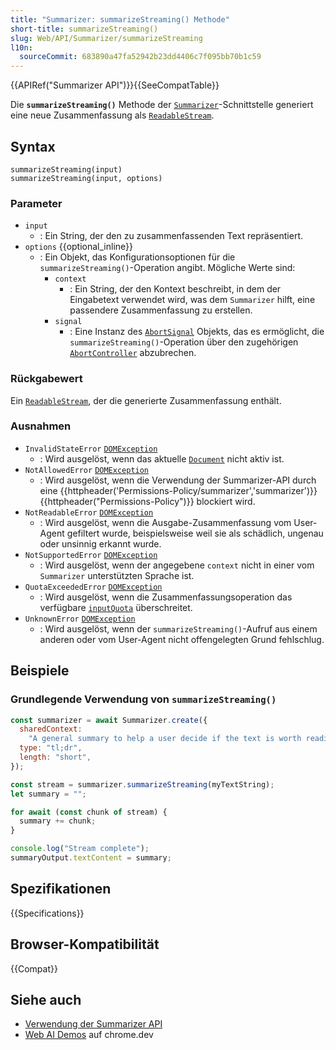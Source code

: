```yaml
---
title: "Summarizer: summarizeStreaming() Methode"
short-title: summarizeStreaming()
slug: Web/API/Summarizer/summarizeStreaming
l10n:
  sourceCommit: 683890a47fa52942b23dd4406c7f095bb70b1c59
---
```


{{APIRef("Summarizer API")}}{{SeeCompatTable}}

Die **`summarizeStreaming()`** Methode der [`Summarizer`](/de/docs/Web/API/Summarizer)-Schnittstelle generiert eine neue Zusammenfassung als [`ReadableStream`](/de/docs/Web/API/ReadableStream).

## Syntax

```js-nolint
summarizeStreaming(input)
summarizeStreaming(input, options)
```

### Parameter

- `input`
  - : Ein String, der den zu zusammenfassenden Text repräsentiert.
- `options` {{optional_inline}}
  - : Ein Objekt, das Konfigurationsoptionen für die `summarizeStreaming()`-Operation angibt. Mögliche Werte sind:
    - `context`
      - : Ein String, der den Kontext beschreibt, in dem der Eingabetext verwendet wird, was dem `Summarizer` hilft, eine passendere Zusammenfassung zu erstellen.
    - `signal`
      - : Eine Instanz des [`AbortSignal`](/de/docs/Web/API/AbortSignal) Objekts, das es ermöglicht, die `summarizeStreaming()`-Operation über den zugehörigen [`AbortController`](/de/docs/Web/API/AbortController) abzubrechen.

### Rückgabewert

Ein [`ReadableStream`](/de/docs/Web/API/ReadableStream), der die generierte Zusammenfassung enthält.

### Ausnahmen

- `InvalidStateError` [`DOMException`](/de/docs/Web/API/DOMException)
  - : Wird ausgelöst, wenn das aktuelle [`Document`](/de/docs/Web/API/Document) nicht aktiv ist.
- `NotAllowedError` [`DOMException`](/de/docs/Web/API/DOMException)
  - : Wird ausgelöst, wenn die Verwendung der Summarizer-API durch eine {{httpheader('Permissions-Policy/summarizer','summarizer')}} {{httpheader("Permissions-Policy")}} blockiert wird.
- `NotReadableError` [`DOMException`](/de/docs/Web/API/DOMException)
  - : Wird ausgelöst, wenn die Ausgabe-Zusammenfassung vom User-Agent gefiltert wurde, beispielsweise weil sie als schädlich, ungenau oder unsinnig erkannt wurde.
- `NotSupportedError` [`DOMException`](/de/docs/Web/API/DOMException)
  - : Wird ausgelöst, wenn der angegebene `context` nicht in einer vom `Summarizer` unterstützten Sprache ist.
- `QuotaExceededError` [`DOMException`](/de/docs/Web/API/DOMException)
  - : Wird ausgelöst, wenn die Zusammenfassungsoperation das verfügbare [`inputQuota`](/de/docs/Web/API/Summarize/inputQuota) überschreitet.
- `UnknownError` [`DOMException`](/de/docs/Web/API/DOMException)
  - : Wird ausgelöst, wenn der `summarizeStreaming()`-Aufruf aus einem anderen oder vom User-Agent nicht offengelegten Grund fehlschlug.

## Beispiele

### Grundlegende Verwendung von `summarizeStreaming()`

```js
const summarizer = await Summarizer.create({
  sharedContext:
    "A general summary to help a user decide if the text is worth reading",
  type: "tl;dr",
  length: "short",
});

const stream = summarizer.summarizeStreaming(myTextString);
let summary = "";

for await (const chunk of stream) {
  summary += chunk;
}

console.log("Stream complete");
summaryOutput.textContent = summary;
```

## Spezifikationen

{{Specifications}}

## Browser-Kompatibilität

{{Compat}}

## Siehe auch

- [Verwendung der Summarizer API](/de/docs/Web/API/Summarizer_API/Using)
- [Web AI Demos](https://chrome.dev/web-ai-demos/) auf chrome.dev
